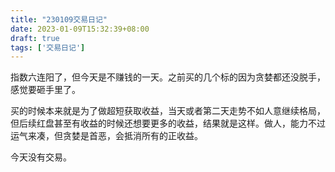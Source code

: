 ```yaml
---
title: "230109交易日记"
date: 2023-01-09T15:32:39+08:00
draft: true
tags: ['交易日记']
---
```


指数六连阳了，但今天是不赚钱的一天。之前买的几个标的因为贪婪都还没脱手，感觉要砸手里了。

买的时候本来就是为了做超短获取收益，当天或者第二天走势不如人意继续格局，但后续红盘甚至有收益的时候还想要更多的收益，结果就是这样。做人，能力不过运气来凑，但贪婪是首恶，会抵消所有的正收益。

今天没有交易。